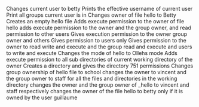 Changes current user to betty
Prints the effective username of current user
Print all groups current user is in
Changes owner of file hello to Betty
Creates an empty hello file
Adds execute permission to the owner of file hello
adds execute permission to the owner and the group owner, and read permission to other users
Gives execution permission to the owner group owner and others
Gives permission to users only
Gives permission to the owner to read write and execute and the group read and execute and users to write and execute 
Changes the mode of hello to Ollehs mode
Adds execute permission to all sub directories of current working directory of the owner 
Creates a directory and gives the directory 751 permissions
Changes group ownership of hello file to school
changes the owner to vincent and the group owner to staff for all the files and directories in the working directory
changes the owner and the group owner of _hello to vincent and staff respectively
changes the owner of the file hello to betty only if it is owned by the user guillaume
